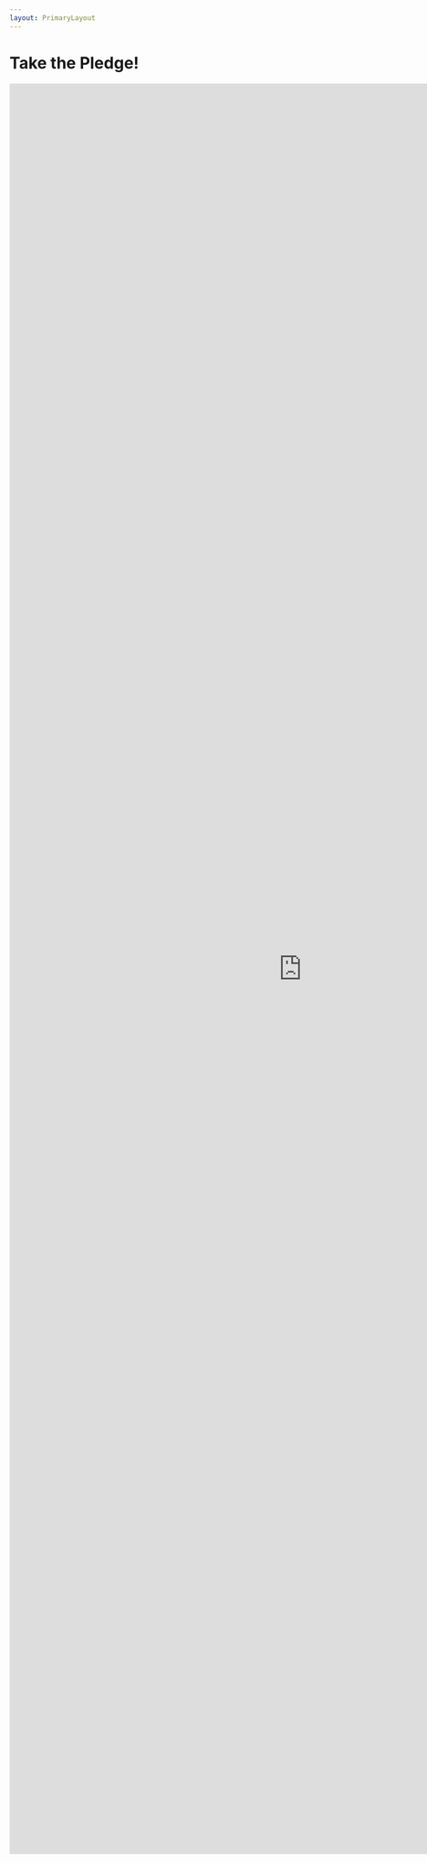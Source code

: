 ```yaml
---
layout: PrimaryLayout
---
```

# Take the Pledge!

<div class="form-container">
    <iframe
        src="https://docs.google.com/forms/d/e/1FAIpQLSfbJNk90-CN-W39Vd73hkFoluOvYU6dJ3IJNMI6x2MjjLpEzQ/viewform?embedded=true"
        width="1024"
        height="3105"
        frameborder="0"
        marginheight="0"
        marginwidth="0">Loading…</iframe>
</div>

<style scoped>
.embed-container {
    position: relative;
    height: 600px;
    padding-bottom:80%;
    max-width: 100%;
}
.embed-container iframe,
.embed-container object,
.embed-container iframe {
    position: absolute;
    top: 0;
    left: 0;
    width: 100%;
    height: 100%;
}
small {
    position: absolute;
    z-index: 40;
    bottom: 0;
    margin-bottom: -15px;
}
</style>